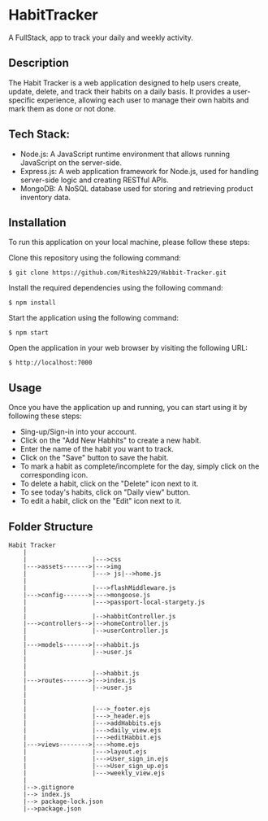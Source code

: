 # HabitTracker

A FullStack, app to track your daily and weekly activity.

## Description

The Habit Tracker is a web application designed to help users create, update, delete, and track their habits on a daily basis.
It provides a user-specific experience, allowing each user to manage their own habits and mark them as done or not done.

## Tech Stack:
- Node.js: A JavaScript runtime environment that allows running JavaScript on the server-side.
- Express.js: A web application framework for Node.js, used for handling server-side logic and creating RESTful APIs.
- MongoDB: A NoSQL database used for storing and retrieving product inventory data.

## Installation

To run this application on your local machine, please follow these steps:

Clone this repository using the following command:
```
$ git clone https://github.com/Riteshk229/Habbit-Tracker.git
```
Install the required dependencies using the following command:
```
$ npm install 
```
Start the application using the following command:
```
$ npm start 
```
Open the application in your web browser by visiting the following URL:
```
$ http://localhost:7000 
```

## Usage
Once you have the application up and running, you can start using it by following these steps:
* Sing-up/Sign-in into your account.
* Click on the "Add New Habhits" to create a new habit.
* Enter the name of the habit you want to track.
* Click on the "Save" button to save the habit.
* To mark a habit as complete/incomplete for the day, simply click on the corresponding icon.
* To delete a habit, click on the "Delete" icon next to it.
* To see today's habits, click on "Daily view" button.
* To edit a habit, click on the "Edit" icon next to it.

## Folder Structure
```
Habit Tracker
    |
    |                  |--->css
    |--->assets------->|--->img
    |                  |---> js|-->home.js
    |
    |                  |--->flashMiddleware.js
    |--->config------->|--->mongoose.js
    |                  |--->passport-local-stargety.js
    |
    |                  |-->habbitController.js
    |--->controllers-->|-->homeController.js
    |                  |-->userController.js
    |
    |--->models------->|-->habbit.js
    |                  |-->user.js
    |
    |              
    |                  |-->habbit.js
    |--->routes------->|-->index.js
    |                  |-->user.js
    |
    |              
    |                  |--->_footer.ejs
    |                  |--->_header.ejs
    |                  |--->addHabbits.ejs
    |                  |--->daily_view.ejs
    |                  |--->editHabbit.ejs
    |--->views-------->|--->home.ejs
    |                  |--->layout.ejs
    |                  |--->User_sign_in.ejs
    |                  |--->User_sign_up.ejs
    |                  |--->weekly_view.ejs
    |
    |-->.gitignore
    |--> index.js
    |--> package-lock.json
    |-->package.json
    
 ````
